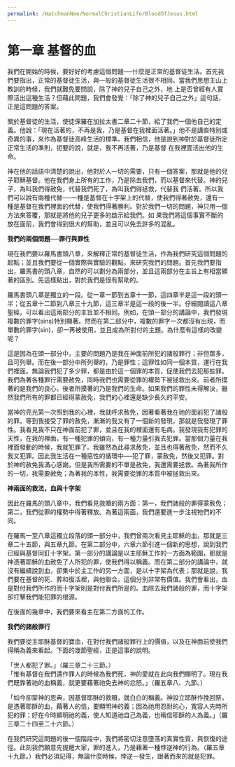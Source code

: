 ```yaml
---
permalink: /WatchmanNee/NormalChristianLife/BloodOfJesus.html
---
```

# 第一章 基督的血

我們在開始的時候，要好好的考慮這個問題──什麼是正常的基督徒生活。首先我們要指出，正常的基督徒生活，與一般的基督徒生活很不相同。當我們思想主山上教訓的時候，我們就難免要問說，除了神的兒子自己之外，地
上是否曾經有人實際活出這種生活？但藉此問題，我們會發覺：「除了神的兒子自己之外」這句話，正是這問題的答案。

關於基督徒的生活，使徒保羅在加拉太書二章二十節，給了我們一個他自己的定義。他說：「現在活著的，不再是我，乃是基督在我裡面活著。」他不是講些特別或奇異的事，來作為基督徒高峰生活的標準。我們相信，他是說到神對於基督徒所定正常生活的準則，扼要的說，就是，我不再活著，乃是基督
在我裡面活出他的生命。

神在他的話語中清楚的說出，他對於人一切的需要，只有一個答案，那就是他的兒子耶穌基督。他在我們身上所有的工作，乃是除去我們，而以基督來代替。神的兒子，為叫我們得赦免，代替我們死了，為叫我們得拯救，代替我
們活著。所以我們可以說有兩種代替──一種是基督在十字架上的代替，使我們得著赦免，還有一種是基督在我們裡面的代替，使我們得著勝利。對於我們一切的問題，神只用一個方法來答覆，那就是將他的兒子更多的啟示給我們。如
果我們將這個事實不斷的放在面前，我們會得到很大的幫助，並且可以免去許多的混亂。

**我們的兩個問題──罪行與罪性**

現在我們要以羅馬書頭八章，來解釋正常的基督徒生活，作為我們研究這個問題的起點；並且我們要從一個實際與實驗的觀點，來研究我們的問題。首先我們要指出，羅馬書的頭八章，自然的可以劃分為兩部分，並且這兩部分在主旨上有相當顯著的區別。先這樣點出，對於我們是很有幫助的。

羅馬書頭八章是獨立的一段。從一章一節到五章十一節，這四章半是這一段的頭一半；從五章十二節到八章三十九節，這三章半是這一段的後一半。仔細閱讀這八章聖經，可以看出這兩部分的主旨並不相同。例如，在頭一部分的講論中，我們發現複數的罪字(sins)特別顯著。然而在第二部分中，複數的罪字一次都沒有出現，而單數的罪字(sin)，卻一再被使用，並且成為所對付的主題。為什麼有這樣的改變呢？

這是因為在頭一部分中，主要的問題乃是我在神面前所犯的諸般罪行；非但眾多，且可列舉。而在後一部分中所列舉的，乃是罪性；這罪性如同一個本質，運行在我們裡面。無論我們犯了多少罪，都是由於這一個罪的本質，促使我們去犯那些罪。我們為著各種罪行需要赦免，同時我們也需要從罪的權勢下被拯救出來。前者所摸著的是我們的良心，後者所摸著的乃是我們的生命。如果我們的罪性未得解決，雖然我們所有的罪都已經得蒙赦免，我們的心裡還是缺少長久的平安。

當神的亮光第一次照到我的心裡，我就呼求赦免，因著看著我在祂的面前犯了諸般的罪。等到我接受了罪的赦免，漸漸的我又有了一個新的發現，那就是我發現了罪性。我看見我不只在神面前犯了罪，並且在我的裡面還有毛病。我發現我有犯罪的天性，在我的裡面，有一種犯罪的傾向，有一種力量引我去犯罪。當那個力量在我裡面發動的時候，我就犯罪了。我雖然為此尋求赦免，並且也得著赦免，然而不久我又犯罪。因此我生活在一種惡性的循環中──犯了罪，蒙赦免，然後又犯罪。對於神的赦免我滿心感謝，但是我所需要的不單是赦免，我還需要拯救。為著我所作的一切，我需要赦免；為著我的本性，我需要從罪的本質中被拯救出來。

**神兩面的救法，血與十字架**

因此在羅馬的頭八章中，我們看見救贖的兩方面：第一，我們諸般的罪得蒙赦免；第二，我們從罪的權勢中得著釋放。為著這兩面，我們還要進一步注視牠們的不同。

在羅馬一至八章這獨立段落的頭一部分中，我們曾兩次看見主耶穌的血，那就是三章二十五節，與五章九節。在第二部分中，六章六節引進一個新的思想，說到我們已經與基督同釘十字架。第一部分的講論是以主耶穌工作的一方面為範圍，那就是神憑著耶穌的血赦免了人所犯的罪，使我們得以稱義。而在第二部分的講論中，就沒有繼續說到血，卻集中於主工作的另一方面，是以十字架為代表；那就是說，我們要在基督的死、葬和復活裡，與他聯合。這個分別非常有價值。我們會看出，血是對付我們所作的而十字架則是對付我們所是的。血除去我們諸般的罪，而十字架卻打擊我們能犯罪的根源。

在後面的幾章中，我們要來看主在第二方面的工作。

**我們的諸般罪行**

我們要從主耶酥基督的寶血，在對付我們諸般罪行上的價值，以及在神面前使我們得稱為義來看起。下面的幾節聖經，正是這事的說明。

「世人都犯了罪。」（羅三章二十三節。）  
「惟有基督在我們還作罪人的時候為我們死，神的愛就在此向我們顯明了。現在我們既靠著祂的血稱義，就更要藉著祂免去神的忿怒。」（羅五章八、九節。）

「如今卻蒙神的恩典，因基督耶酥的救贖，就白白的稱義。神設立耶酥作挽回祭，是憑著耶酥的血，藉著人的信，要顯明神的義；因為祂用忍耐的心，寬容人先時所犯的罪；好在今時顯明祂的義，使人知道祂自己為義，也稱信耶酥的人為義。」（羅三章二十四至二十六節。）

在我們研究這問題的後一個階段中，我們將密切注意墮落的真實性質，與恢復的途徑。此刻我們願意先提醒大家，罪的進入，乃是藉著一種悖逆神的行為。（羅五章十九節。）我們必須記得，無論什麼時候，悖逆一發生，跟著而來的就是犯罪。


